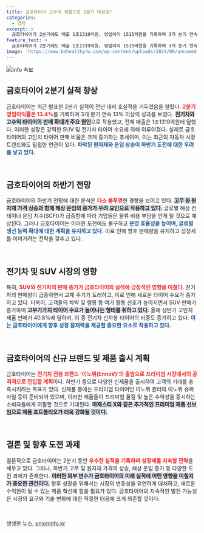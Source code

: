 ```yaml
---
title: 금호타이어 고수익 제품으로 2분기 대성공!
categories:
  - 경제
excerpt: >
  금호타이어가 2분기에도 매출 1조1319억원, 영업이익 1515억원을 기록하며 3개 분기 연속 13% 이상의 이익률을 달성했다. 전기차와 SUV 타이어의 판매 호조가 실적을 이끌었으나 원자재 가격 상승과 해상 운임은 향후 변수로 예상된다.
feature_text: >
  금호타이어가 2분기에도 매출 1조1319억원, 영업이익 1515억원을 기록하며 3개 분기 연속 13% 이상의 이익률을 달성했다. 전기차와 SUV 타이어의 판매 호조가 실적을 이끌었으나 원자재 가격 상승과 해상 운임은 향후 변수로 예상된다.
image: 'https://www.behealthy4u.com/wp-content/uploads/2024/06/unnamed-file.png'
---
```


<p><img src="https://www.behealthy4u.com/wp-content/uploads/2024/06/unnamed-file.png" alt="info 속보" /></p>

<h2 data-ke-size="size26">금호타이어 2분기 실적 향상</h2>

<p data-ke-size="size16">금호타이어는 최근 발표한 2분기 실적이 전년 대비 호실적을 거두었음을 알렸다. <b><span style="color: #ee2323;">2분기 영업이익률은 13.4%</span></b>를 기록하며 3개 분기 연속 13% 이상의 성과를 보였다. <b><span style="background-color: #21538527;">전기차와 고수익 타이어의 판매 확대가 주요 원인</span></b>으로 작용했고, 전체 매출은 1조1319억원에 달했다. 이러한 성장은 강력한 SUV 및 전기차 타이어 수요에 의해 이루어졌다. 실제로 금호타이어의 고인치 타이어 판매 비율은 크게 증가하는 추세이며, 이는 최근의 자동차 시장 트렌드와도 밀접한 연관이 있다. <b><span style="color: #1a5490;">파악된 원자재와 운임 상승이 하반기 도전에 대한 우려를 낳고 있다.</span></b></p>

<p data-ke-size="size16">&nbsp;</p>

<h2 data-ke-size="size26">금호타이어의 하반기 전망</h2>

<p data-ke-size="size16">금호타이어의 하반기 전망에 대한 분석은 <b><span style="color: #ee2323;">다소 불투명</span></b>한 경향을 보이고 있다. <b><span style="background-color: #21538527;">고무 등 원자재 가격 상승과 함께 해상 운임의 증가가 우려 요인으로 작용하고 있다.</span></b> 글로벌 해상 컨테이너 운임 지수(SCFI)가 급증함에 따라 기업들은 물류 비용 부담을 안게 될 것으로 예상된다. 그러나 금호타이어는 이러한 도전에도 불구하고 <b><span style="color: #1a5490;">운영 효율성을 높이며, 글로벌 생산 능력 확대에 대한 계획을 유지하고 있다.</span></b> 이로 인해 향후 판매량을 유지하고 성장세를 이어가려는 전략을 갖추고 있다.</p>

<p data-ke-size="size16">&nbsp;</p>

<h2 data-ke-size="size26">전기차 및 SUV 시장의 영향</h2>

<p data-ke-size="size16">특히, <b><span style="color: #ee2323;">SUV와 전기차의 판매 증가가 금호타이어의 실적에 긍정적인 영향을 미쳤다.</span></b> 전기차의 판매량이 급증하면서 교체 주기가 도래하고, 이로 인해 새로운 타이어 수요가 증가하고 있다. 더욱이, 고객들의 차박 및 캠핑 등 여가 활동 선호가 높아지면서 SUV 판매가 증가하여 <b><span style="background-color: #21538527;">고부가가치 타이어 수요가 늘어나는 형태를 취하고 있다.</span></b> 올해 상반기 고인치 제품 판매가 40.8%에 달하며, 이 중 전기차 신차용 타이어의 비중도 증가하고 있다. <b><span style="color: #1a5490;">이는 금호타이어에게 향후 성장 잠재력을 제공할 중요한 요소로 작용하고 있다.</span></b></p>

<p data-ke-size="size16">&nbsp;</p>

<h2 data-ke-size="size26">금호타이어의 신규 브랜드 및 제품 출시 계획</h2>

<p data-ke-size="size16">금호타이어는 <b><span style="color: #ee2323;">전기차 전용 브랜드 ‘이노뷔(EnnoV)’의 출범으로 프리미엄 시장에서의 공격적으로 진입할 계획</span></b>이다. 하반기 중으로 다양한 신제품을 출시하여 고객의 기대를 충족시키려는 목표가 있다. 신제품 중에는 프리미엄 타이어인 이노뷔 윈터와 이노뷔 슈퍼마일 등이 준비되어 있으며, 이러한 제품들이 프리미엄 품질 및 높은 수익성을 중시하는 소비자들에게 어필할 것으로 기대된다. <b><span style="background-color: #21538527;">마제스티 X와 같은 추가적인 프리미엄 제품 선보임으로 제품 포트폴리오가 더욱 강화될 것이다.</span></b> </p>

<p data-ke-size="size16">&nbsp;</p>

<h2 data-ke-size="size26">결론 및 향후 도전 과제</h2>

<p data-ke-size="size16">결론적으로 금호타이어는 2분기 동안 <b><span style="color: #ee2323;">우수한 실적을 기록하며 성장세를 지속할 전략</span></b>을 세우고 있다. 그러나, 하반기 고무 및 원자재 가격의 상승, 해상 운임 증가 등 다양한 도전 과제가 존재한다. <b><span style="background-color: #21538527;">이러한 외부 변수가 금호타이어의 미래 실적에 어떤 영향을 미칠지가 중요한 관건이다.</span></b> 향후 성장을 위해서는 시장의 변동성을 유연하게 대처하고, 새로운 수익원이 될 수 있는 제품 혁신에 힘쓸 필요가 있다. 금호타이어의 지속적인 발전 가능성은 시장의 요구와 기술 변화에 대한 적절한 대응에 크게 의존할 것이다.</p>

<p data-ke-size="size16">&nbsp;</p>
생생한 뉴스, <a href="https://onioninfo.kr" rel="dofollow">onioninfo.kr</a>


